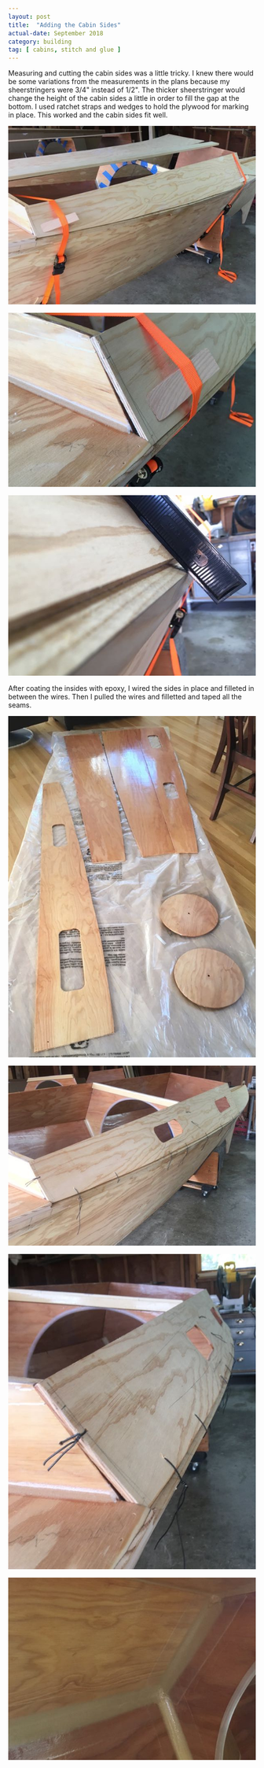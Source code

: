 ```yaml
---
layout: post
title:  "Adding the Cabin Sides"
actual-date: September 2018
category: building
tag: [ cabins, stitch and glue ]
---
```


Measuring and cutting the cabin sides was a little tricky. I knew there would be some variations from the measurements in the plans because my sheerstringers were 3/4" instead of 1/2". The thicker sheerstringer would change the height of the cabin sides a little in order to fill the gap at the bottom. I used ratchet straps and wedges to hold the plywood for marking in place. This worked and the cabin sides fit well.

![Fitting Cabinside](/assets/images/cabin-1-fitting-1.jpg)

![Fitting Cabinside](/assets/images/cabin-1-fitting-2.jpg)

![Making Sure Angle of Side Is Correct at Sheerstringer](/assets/images/cabin-1-bevel.jpg)

After coating the insides with epoxy, I wired the sides in place and filleted in between the wires. Then I pulled the wires and filletted and taped all the seams.

![Coating Insides](/assets/images/cabin-1-coating.jpg)

![Wiring Cabinside](/assets/images/cabin-1-gluing-1.jpg)

![Wiring Cabinside](/assets/images/cabin-1-gluing-2.jpg)

![Fillet and Tape](/assets/images/cabin-1-taped.jpg)
